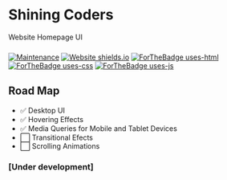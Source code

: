 # Shining Coders
Website Homepage UI
###
[![Maintenance](https://img.shields.io/badge/Maintained%3F-yes-green.svg)](https://github.com/shiningcoders/shiningcoders.com/graphs/commit-activity)
[![Website shields.io](https://img.shields.io/website-up-down-green-red/http/shields.io.svg)](https://shiningcoders.github.io/shiningcoders.com/)
[![ForTheBadge uses-html](http://ForTheBadge.com/images/badges/uses-html.svg)](https://shiningcoders.github.io/shiningcoders.com/)
[![ForTheBadge uses-css](http://ForTheBadge.com/images/badges/uses-css.svg)](https://shiningcoders.github.io/shiningcoders.com/)
[![ForTheBadge uses-js](http://ForTheBadge.com/images/badges/uses-js.svg)](https://shiningcoders.github.io/shiningcoders.com/)

## Road Map

- ✅ Desktop UI
- ✅ Hovering Effects
- ✅ Media Queries for Mobile and Tablet Devices
- ⬜ Transitional Efects
- ⬜ Scrolling Animations

### [Under development]
